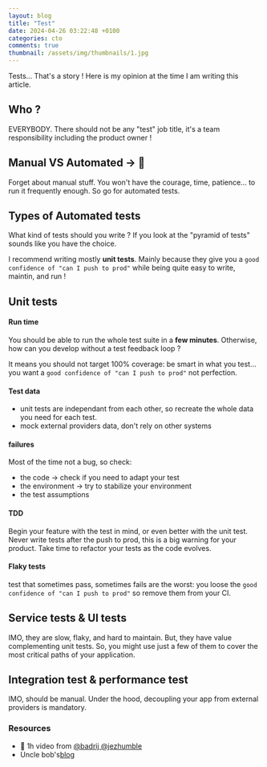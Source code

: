 ```yaml
---
layout: blog
title: "Test"
date: 2024-04-26 03:22:48 +0100
categories: cto
comments: true
thumbnail: /assets/img/thumbnails/1.jpg
---
```


Tests... That's a story ! Here is my opinion at the time I am writing this article.

## Who ?

EVERYBODY. There should not be any "test" job title, it's a team responsibility including the product owner !

## Manual VS Automated -> 🤖

Forget about manual stuff. You won't have the courage, time, patience... to run it frequently enough. So go for automated tests.

## Types of Automated tests

What kind of tests should you write ? If you look at the "pyramid of tests" sounds like you have the choice.

I recommend writing mostly **unit tests**. Mainly because they give you a `good confidence of "can I push to prod"` while being quite easy to write, maintin, and run !

## Unit tests

#### Run time

You should be able to run the whole test suite in a **few minutes**. Otherwise, how can you develop without a test feedback loop ?

It means you should not target 100% coverage: be smart in what you test... you want a `good confidence of "can I push to prod"` not perfection.

#### Test data

- unit tests are independant from each other, so recreate the whole data you need for each test.
- mock external providers data, don't rely on other systems

#### failures

Most of the time not a bug, so check:

- the code -> check if you need to adapt your test
- the environment -> try to stabilize your environment
- the test assumptions

#### TDD

Begin your feature with the test in mind, or even better with the unit test. Never write tests after the push to prod, this is a big warning for your product.
Take time to refactor your tests as the code evolves.

#### Flaky tests

test that sometimes pass, sometimes fails are the worst: you loose the `good confidence of "can I push to prod"` so remove them from your CI.

## Service tests & UI tests

IMO, they are slow, flaky, and hard to maintain. But, they have value complementing unit tests. So, you might use just a few of them to cover the most critical paths of your application.

## Integration test & performance test

IMO, should be manual. Under the hood, decoupling your app from external providers is mandatory.

### Resources

- 🎥 1h video from [@badrij @jezhumble](https://www.youtube.com/watch?v=X9ap-zH0Gkc)
- Uncle bob's[blog](https://martinfowler.com/tags/testing.html)
